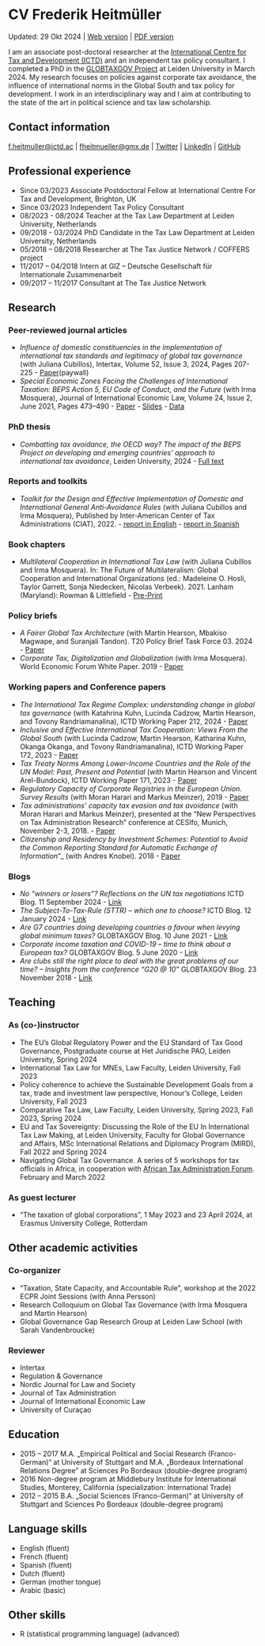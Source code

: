 # CV Frederik Heitmüller

Updated: 29 Okt 2024 | [Web version](https://fheitmueller.github.io/cv/)
| [PDF
version](https://github.com/fheitmueller/cv/raw/master/cv_Heitmuller.pdf)

I am an associate post-doctoral researcher at the [International Centre
for Tax and Development (ICTD)](https://www.ictd.ac/) and an independent
tax policy consultant. I completed a PhD in the [GLOBTAXGOV
Project](https://globtaxgov.weblog.leidenuniv.nl/) at Leiden University
in March 2024. My research focuses on policies against corporate tax
avoidance, the influence of international norms in the Global South and
tax policy for development. I work in an interdisciplinary way and I aim
at contributing to the state of the art in political science and tax law
scholarship.

## Contact information

<f.heitmuller@ictd.ac> | <fheitmueller@gmx.de> |
[Twitter](https://twitter.com/HeitmuellerF) |
[LinkedIn](https://www.linkedin.com/in/frederik-heitm%C3%BCller-6b041314a/)
| [GitHub](https://github.com/fheitmueller)

## Professional experience

-   Since 03/2023 Associate Postdoctoral Fellow at International Centre
    For Tax and Development, Brighton, UK
-   Since 03/2023 Independent Tax Policy Consultant
-   08/2023 - 08/2024 Teacher at the Tax Law Department at Leiden
    University, Netherlands
-   09/2018 - 03/2024 PhD Candidate in the Tax Law Department at Leiden
    University, Netherlands
-   05/2018 – 08/2018 Researcher at The Tax Justice Network / COFFERS
    project
-   11/2017 – 04/2018 Intern at GIZ – Deutsche Gesellschaft für
    Internationale Zusammenarbeit
-   09/2017 – 11/2017 Consultant at The Tax Justice Network

## Research

### Peer-reviewed journal articles

-   *Influence of domestic constituencies in the implementation of
    international tax standards and legitimacy of global tax governance*
    (with Juliana Cubillos), Intertax, Volume 52, Issue 3, 2024, Pages
    207-225 -
    [Paper](https://kluwerlawonline.com/journalarticle/Intertax/52.3/TAXI2024027)(paywall)
-   *Special Economic Zones Facing the Challenges of International
    Taxation: BEPS Action 5, EU Code of Conduct, and the Future* (with
    Irma Mosquera), Journal of International Economic Law, Volume 24,
    Issue 2, June 2021, Pages 473–490 -
    [Paper](https://doi.org/10.1093/jiel/jgab019) -
    [Slides](http://globtaxgov.weblog.leidenuniv.nl/files/2020/10/Heitm%C3%BCller_Mosquera_SEZ_taxation.pdf) -
    [Data](https://github.com/fheitmueller/sez_beps)

### PhD thesis

-   *Combatting tax avoidance, the OECD way? The impact of the BEPS
    Project on developing and emerging countries’ approach to
    international tax avoidance*, Leiden University, 2024 - [Full
    text](https://hdl.handle.net/1887/3721806)

### Reports and toolkits

-   *Toolkit for the Design and Effective Implementation of Domestic and
    International General Anti-Avoidance Rules* (with Juliana Cubillos
    and Irma Mosquera), Published by Inter-American Center of Tax
    Administrations (CIAT), 2022. - [report in
    English](https://biblioteca.ciat.org/opac/book/5804) - [report in
    Spanish](https://biblioteca.ciat.org/opac/book/5803)

### Book chapters

-   *Multilateral Cooperation in International Tax Law* (with Juliana
    Cubillos and Irma Mosquera). In: The Future of Multilateralism:
    Global Cooperation and International Organizations (ed.:
    Madeleine O. Hosli, Taylor Garrett, Sonja Niedecken, Nicolas
    Verbeek). 2021. Lanham (Maryland): Rowman & Littlefield -
    [Pre-Print](http://globtaxgov.weblog.leidenuniv.nl/files/2021/08/Multilateral-Cooperation-in-International-Tax-Law.pdf)

### Policy briefs

-   *A Fairer Global Tax Architecture* (with Martin Hearson, Mbakiso
    Magwape, and Suranjali Tandon). T20 Policy Brief Task Force 03.
    2024 -
    [Paper](https://t20brasil.org/media/documentos/arquivos/TF03_ST_04__A_Fairer_Global_Ta66e1ac3a7de94.pdf)
-   *Corporate Tax, Digitalization and Globalization* (with Irma
    Mosquera). World Economic Forum White Paper. 2019 -
    [Paper](http://www3.weforum.org/docs/WEF_Corporate_Tax_Digitalization_and_Globalization.pdf)

### Working papers and Conference papers

-   *The International Tax Regime Complex: understanding change in
    global tax governance* (with Katahrina Kuhn, Lucinda Cadzow, Martin
    Hearson, and Tovony Randriamanalina), ICTD Working Paper 212, 2024 -
    [Paper](https://www.ictd.ac/publication/international-tax-regime-complex-change-global-tax-governance/)
-   *Inclusive and Effective International Tax Cooperation: Views From
    the Global South* (with Lucinda Cadzow, Martin Hearson, Katharina
    Kuhn, Okanga Okanga, and Tovony Randriamanalina), ICTD Working Paper
    172, 2023 -
    [Paper](https://www.ictd.ac/publication/inclusive-effective-international-tax-cooperation/)
-   *Tax Treaty Norms Among Lower-Income Countries and the Role of the
    UN Model: Past, Present and Potential* (with Martin Hearson and
    Vincent Arel-Bundock), ICTD Working Paper 171, 2023 -
    [Paper](https://www.ictd.ac/publication/tax-treaty-norms-among-lower-income-countries/)
-   *Regulatory Capacity of Corporate Registries in the European Union.
    Survey Results* (with Moran Harari and Markus Meinzer), 2019 -
    [Paper](https://www.taxjustice.net/wp-content/uploads/2019/02/Administrative-capacity-of-corporate-registries-Tax-Justice-Network-Feb-2019.pdf)
-   *Tax administrations’ capacity tax evasion and tax avoidance* (with
    Moran Harari and Markus Meinzer), presented at the “New Perspectives
    on Tax Administration Research” conference at CESIfo, Munich,
    November 2-3, 2018. -
    [Paper](https://papers.ssrn.com/sol3/papers.cfm?abstract_id=3300589)
-   *Citizenship and Residency by Investment Schemes: Potential to Avoid
    the Common Reporting Standard for Automatic Exchange of
    Information*”\_ (with Andres Knobel). 2018 -
    [Paper](https://papers.ssrn.com/sol3/papers.cfm?abstract_id=3144444)

### Blogs

-   *No “winners or losers”? Reflections on the UN tax negotiations*
    ICTD Blog. 11 September 2024 -
    [Link](https://www.ictd.ac/blog/no-winners-or-losers-reflections-on-the-un-tax-negotiations/)
-   *The Subject-To-Tax-Rule (STTR) – which one to choose?* ICTD Blog.
    12 January 2024 -
    [Link](https://www.ictd.ac/blog/the-subject-to-tax-rule-sttr-which-one-to-choose/)
-   *Are G7 countries doing developing countries a favour when levying
    global minimum taxes?* GLOBTAXGOV Blog. 10 June 2021 -
    [Link](https://globtaxgov.weblog.leidenuniv.nl/2021/06/10/are-g7-countries-doing-developing-countries-a-favour-when-levying-global-minimum-taxes/)
-   *Corporate income taxation and COVID-19 – time to think about a
    European tax?* GLOBTAXGOV Blog. 5 June 2020 -
    [Link](https://globtaxgov.weblog.leidenuniv.nl/2020/06/05/corporate-income-taxation-and-covid-19-time-to-think-about-a-european-tax/)
-   *Are clubs still the right place to deal with the great problems of
    our time? – Insights from the conference “G20 @ 10”* GLOBTAXGOV
    Blog. 23 November 2018 -
    [Link](https://globtaxgov.weblog.leidenuniv.nl/2018/11/23/are-clubs-still-the-right-place-to-deal-with-the-great-problems-of-our-time-insights-from-the-conference-g20-10/)

## Teaching

### As (co-)instructor

-   The EU’s Global Regulatory Power and the EU Standard of Tax Good
    Governance, Postgraduate course at Het Juridische PAO, Leiden
    University, Spring 2024
-   International Tax Law for MNEs, Law Faculty, Leiden University, Fall
    2023
-   Policy coherence to achieve the Sustainable Development Goals from a
    tax, trade and investment law perspective, Honour’s College, Leiden
    University, Fall 2023
-   Comparative Tax Law, Law Faculty, Leiden University, Spring 2023,
    Fall 2023, Spring 2024
-   EU and Tax Sovereignty: Discussing the Role of the EU In
    International Tax Law Making, at Leiden University, Faculty for
    Global Governance and Affairs, MSc International Relations and
    Diplomacy Program (MIRD), Fall 2022 and Spring 2024
-   Navigating Global Tax Governance. A series of 5 workshops for tax
    officials in Africa, in cooperation with [African Tax Administration
    Forum](www.ataftax.org/). February and March 2022

### As guest lecturer

-   “The taxation of global corporations”, 1 May 2023 and 23 April 2024,
    at Erasmus University College, Rotterdam

## Other academic activities

### Co-organizer

-   “Taxation, State Capacity, and Accountable Rule”, workshop at the
    2022 ECPR Joint Sessions (with Anna Persson)
-   Research Colloquium on Global Tax Governance (with Irma Mosquera and
    Martin Hearson)
-   Global Governance Gap Research Group at Leiden Law School (with
    Sarah Vandenbroucke)

### Reviewer

-   Intertax
-   Regulation & Governance
-   Nordic Journal for Law and Society
-   Journal of Tax Administration
-   Journal of International Economic Law
-   University of Curaçao

## Education

-   2015 – 2017 M.A. „Empirical Political and Social Research
    (Franco-German)“ at University of Stuttgart and M.A. „Bordeaux
    International Relations Degree” at Sciences Po Bordeaux
    (double-degree program)
-   2016 Non-degree program at Middlebury Institute for International
    Studies, Monterey, California (specialization: International Trade)
-   2012 – 2015 B.A. „Social Sciences (Franco-German)“ at University of
    Stuttgart and Sciences Po Bordeaux (double-degree program)

## Language skills

-   English (fluent)
-   French (fluent)
-   Spanish (fluent)
-   Dutch (fluent)
-   German (mother tongue)
-   Arabic (basic)

## Other skills

-   R (statistical programming language) (advanced)

